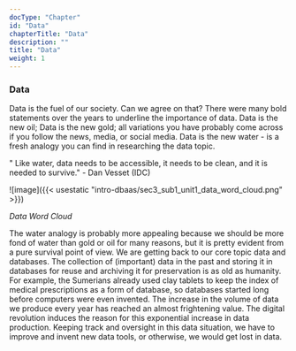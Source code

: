```yaml
---
docType: "Chapter"
id: "Data"
chapterTitle: "Data"
description: ""
title: "Data"
weight: 1
---
```


### **Data**

Data is the fuel of our society. Can we agree on that? There were many bold statements over the years to underline the importance of data. Data is the new oil; Data is the new gold; all variations you have probably come across if you follow the news, media, or social media. Data is the new water - is a fresh analogy you can find in researching the data topic.

" Like water, data needs to be accessible, it needs to be clean, and it is needed to survive." - Dan Vesset (IDC)


![image]({{< usestatic "intro-dbaas/sec3_sub1_unit1_data_word_cloud.png" >}}) 

*Data Word Cloud*

The water analogy is probably more appealing because we should be more fond of water than gold or oil for many reasons, but it is pretty evident from a pure survival point of view.
We are getting back to our core topic data and databases. The collection of (important) data in the past and storing it in databases for reuse and archiving it for preservation is as old as humanity. For example, the Sumerians already used clay tablets to keep the index of medical prescriptions as a form of database, so databases started long before computers were even invented.
The increase in the volume of data we produce every year has reached an almost frightening value. The digital revolution induces the reason for this exponential increase in data production. Keeping track and oversight in this data situation, we have to improve and invent new data tools, or otherwise, we would get lost in data.